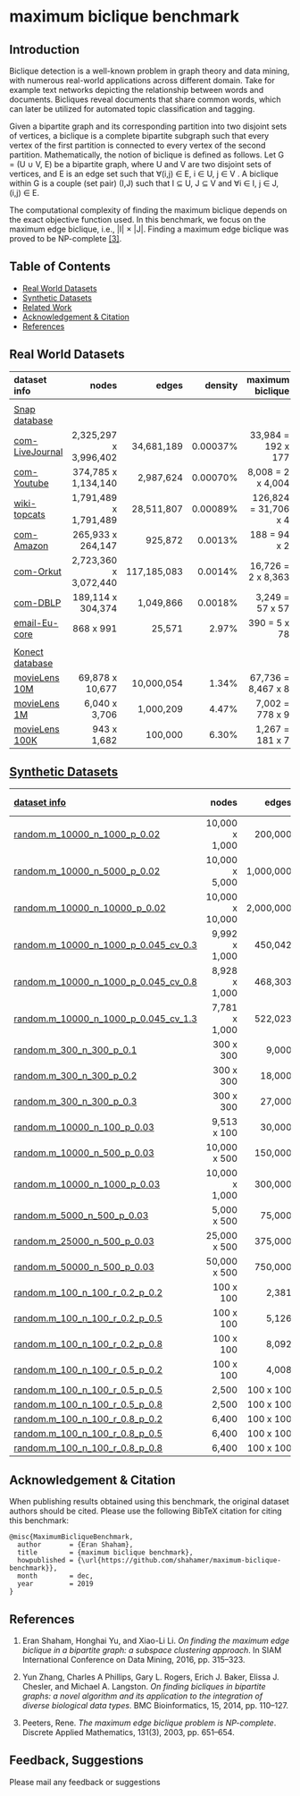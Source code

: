 # maximum biclique benchmark


## Introduction

Biclique detection is a well-known problem in graph theory and data mining, with numerous real-world applications across different domain. Take for example text networks depicting the relationship between words and documents. Bicliques reveal documents that share common words, which can later be utilized for automated topic classification and tagging.

Given a bipartite graph and its corresponding partition into two disjoint sets of vertices, a biclique is a complete bipartite subgraph such that every vertex of the first partition is connected to every vertex of the second partition. Mathematically, the notion of biclique is defined as follows. 
Let G = (U ∪ V, E) be a bipartite graph, where U and V are two disjoint sets of vertices, and E is an edge set such that ∀(i,j) ∈ E, i ∈ U, j ∈ V . A biclique within G is a couple (set pair) (I,J) such that I ⊆ U, J ⊆ V and ∀i ∈ I, j ∈ J, (i,j) ∈ E.

The computational complexity of finding the maximum biclique depends on the exact objective function used. In this benchmark, we focus on the maximum edge biclique, i.e., |I| × |J|. Finding a maximum edge biclique was proved to be NP-complete [[3]](https://github.com/shahamer/maximum-biclique-benchmark#references).




## Table of Contents

* [Real World Datasets](#real-world-datasets)
* [Synthetic Datasets](#synthetic-datasets)
* [Related Work](#related-work)
* [Acknowledgement & Citation](#acknowledgement--citation)
* [References](#references)
 
## Real World Datasets

| dataset info    |    nodes      | edges         |  density         | maximum biclique   | 
|:-----------------|-------:|-----:|------:|------:|
| | | | | | 
| [Snap database](Datasets/snap.stanford.edu/README.md) | | | | |
| [com-LiveJournal](Datasets/snap.stanford.edu/com-LiveJournal) | 2,325,297 x 3,996,402 | 34,681,189 | 0.00037% | 33,984 = 192 x 177 |
| [com-Youtube](Datasets/snap.stanford.edu/com-Youtube)  | 374,785 x 1,134,140 | 2,987,624 | 0.00070% | 8,008 = 2 x 4,004 | 
| [wiki-topcats](Datasets/snap.stanford.edu/wiki-topcats) | 1,791,489 x 1,791,489 | 28,511,807 | 0.00089% | 126,824 = 31,706 x 4 | 
| [com-Amazon](Datasets/snap.stanford.edu/com-Amazon)  | 265,933 x 264,147 | 925,872 | 0.0013% | 188 = 94 x 2 | 
| [com-Orkut](Datasets/snap.stanford.edu/com-Orkut) | 2,723,360 x 3,072,440 | 117,185,083 | 0.0014% | 16,726 = 2 x 8,363 | 
| [com-DBLP](Datasets/snap.stanford.edu/com-DBLP)   | 189,114 x 304,374 | 1,049,866 | 0.0018% | 3,249 = 57 x 57 |
| [email-Eu-core](Datasets/snap.stanford.edu/email-Eu-core) | 868 x 991 | 25,571| 2.97% | 390 = 5 x 78 |
| | | | | | 
| [Konect database](Datasets/konect.uni-koblenz.de/README.md) | | | | | 
| [movieLens 10M](Datasets/konect.uni-koblenz.de/movielens-10m_rating) | 69,878 x 10,677 | 10,000,054 | 1.34% | 67,736 = 8,467 x 8 |
| [movieLens 1M](Datasets/konect.uni-koblenz.de/movielens-1m) | 6,040 x 3,706 | 1,000,209 | 4.47% | 7,002 = 778 x 9 | 
| [movieLens 100K](Datasets/konect.uni-koblenz.de/movielens-100k_rating) | 943 x 1,682 | 100,000 | 6.30% | 1,267 = 181 x 7 |




## [Synthetic Datasets](Datasets/random/README.md)

| [dataset info](Datasets/random/README.md)    |       nodes      | edges         |  density   |  maximum biclique   | 
|:-----------------|---------------:|--------------:|--------------:|--------------:|
| [random.m_10000_n_1000_p_0.02](Datasets/random#randomm_10000_n_1000_p_002)| 10,000 x 1,000 | 200,000   |  2% | 32 = 16 x 2 |
| [random.m_10000_n_5000_p_0.02](Datasets/random#randomm_10000_n_5000_p_002) | 10,000 x 5,000 | 1,000,000 | 2% | 36 = 18 x 2 | 
| [random.m_10000_n_10000_p_0.02](Datasets/random#randomm_10000_n_10000_p_002) | 10,000 x 10,000 | 2,000,000 | 2% | 38 = 2 x 19 | 
| [random.m_10000_n_1000_p_0.045_cv_0.3](Datasets/random#randomm_10000_n_1000_p_0045_cv_03) | 9,992 x 1,000 | 450,042 | 4.5% | 96 = 48 x 2 | 
| [random.m_10000_n_1000_p_0.045_cv_0.8](Datasets/random#randomm_10000_n_1000_p_0045_cv_08)  | 8,928 x 1,000 | 468,303 | 5.25% | 128 = 64 x 2 | 
| [random.m_10000_n_1000_p_0.045_cv_1.3](Datasets/random#randomm_10000_n_1000_p_0045_cv_13) | 7,781 x 1,000 | 522,023 | 6.7% | 170 = 85 x 2 | 
| [random.m_300_n_300_p_0.1](Datasets/random#randomm_300_n_300_p_01)  | 300 x 300  | 9,000 | 10% | 26 = 13 x 2 | 
| [random.m_300_n_300_p_0.2](Datasets/random#randomm_300_n_300_p_02) | 300 x 300  | 18,000 | 20% | 58 = 29 x 2 | 
| [random.m_300_n_300_p_0.3](Datasets/random#randomm_300_n_300_p_03) | 300 x 300  | 27,000 |  30% | 110 = 2 x 55 | 
| [random.m_10000_n_100_p_0.03](Datasets/random#randomm_10000_n_100_p_003) | 9,513 x 100 | 30,000 | 3.15% | 44 = 22 x 2 |
| [random.m_10000_n_500_p_0.03](Datasets/random#randomm_10000_n_500_p_003) | 10,000 x 500 | 150,000 | 3% | 50 = 25 x 2 | 
| [random.m_10000_n_1000_p_0.03](Datasets/random#randomm_10000_n_1000_p_003) | 10,000 x 1,000 | 300,000 |  3% | 52 = 26 x 2 | 
| [random.m_5000_n_500_p_0.03](Datasets/random#randomm_5000_n_500_p_003) | 5,000 x 500 | 75,000 | 3% | 32 = 16 x 2 | 
| [random.m_25000_n_500_p_0.03](Datasets/random#randomm_25000_n_500_p_003) | 25,000 x 500 | 375,000 | 3% | 90 = 45 x 2 | 
| [random.m_50000_n_500_p_0.03](Datasets/random#randomm_50000_n_500_p_003) | 50,000 x 500  | 750,000 | 3% | 150 = 75 x 2 | 
| [random.m_100_n_100_r_0.2_p_0.2](Datasets/random#randomm_100_n_100_r_02_p_02) | 100 x 100  | 2,381 | 23.81% |  400 = 20 x 20 | 
| [random.m_100_n_100_r_0.2_p_0.5](Datasets/random#randomm_100_n_100_r_02_p_05) | 100 x 100  | 5,126 | 51.26% | 400 = 20 x 20 | 
| [random.m_100_n_100_r_0.2_p_0.8](Datasets/random#randomm_100_n_100_r_02_p_08) | 100 x 100  | 8,092 | 80.92% | 456 = 24 x 19 |
| [random.m_100_n_100_r_0.5_p_0.2](Datasets/random#randomm_100_n_100_r_05_p_02) | 100 x 100  | 4,008 | 40.08% | 2,500 = 50 x 50 |
| [random.m_100_n_100_r_0.5_p_0.5](Datasets/random#randomm_100_n_100_r_05_p_05) | 2,500 | 100 x 100  | 6,208 | 62.08% | 2,500 = 50 x 50 | 
| [random.m_100_n_100_r_0.5_p_0.8](Datasets/random#randomm_100_n_100_r_05_p_08) | 2,500 | 100 x 100  | 8,456 | 84.56% | 2,500 = 50 x 50 | 
| [random.m_100_n_100_r_0.8_p_0.2](Datasets/random#randomm_100_n_100_r_08_p_02) | 6,400 | 100 x 100  | 7,127 | 71.27% | 6,400 = 80 x 80 | 
| [random.m_100_n_100_r_0.8_p_0.5](Datasets/random#randomm_100_n_100_r_08_p_05) | 6,400 | 100 x 100  | 8,236 | 82.36% | 6,400 = 80 x 80 | 
| [random.m_100_n_100_r_0.8_p_0.8](Datasets/random#randomm_100_n_100_r_08_p_08) | 6,400 | 100 x 100  | 9,277 | 92.77% | 6,400 = 80 x 80 | 

## Acknowledgement & Citation

When publishing results obtained using this benchmark, the original dataset authors should be cited. Please use the following BibTeX citation for citing this benchmark:
```
@misc{MaximumBicliqueBenchmark,
  author       = {Eran Shaham},
  title        = {maximum biclique benchmark},
  howpublished = {\url{https://github.com/shahamer/maximum-biclique-benchmark}},
  month        = dec,
  year         = 2019
}
```

## References

<!--
E. Shaham, H. Yu, and X. Li
Shaham, Eran and Yu, Honghai and Li, Xiao-Li.
-->
1. Eran Shaham, Honghai Yu, and Xiao-Li Li. 
*On finding the maximum edge biclique in a bipartite graph: a subspace clustering approach*. 
In SIAM International Conference on Data Mining, 2016, pp. 315–323.
<!--->
<!-- Y. Zhang, C. A. Phillips, G. L. Rogers, E. J. Baker, E. J. Chesler, and M. A. Langston -->
2. Yun Zhang, Charles A Phillips, Gary L. Rogers, Erich J. Baker, Elissa J. Chesler, and Michael A. Langston. 
*On finding bicliques in bipartite graphs: a novel algorithm and its application to the integration of diverse biological data types*.
BMC Bioinformatics, 15, 2014, pp. 110–127.
<!--->
<!-- Peeters, Ren{\'e} -->
3. Peeters, Rene.
*The maximum edge biclique problem is NP-complete*.
Discrete Applied Mathematics, 131(3), 2003, pp. 651–654.

## Feedback, Suggestions
Please mail any feedback or suggestions
